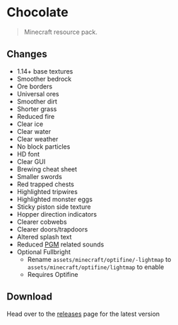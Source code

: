 # Chocolate
> Minecraft resource pack.

## Changes
- 1.14+ base textures
- Smoother bedrock
- Ore borders
- Universal ores
- Smoother dirt
- Shorter grass
- Reduced fire
- Clear ice
- Clear water
- Clear weather
- No block particles
- HD font
- Clear GUI
- Brewing cheat sheet
- Smaller swords
- Red trapped chests
- Highlighted tripwires
- Highlighted monster eggs
- Sticky piston side texture
- Hopper direction indicators
- Clearer cobwebs
- Clearer doors/trapdoors
- Altered splash text
- Reduced [PGM](https://github.com/pgmdev/pgm) related sounds
- Optional Fullbright
  - Rename `assets/minecraft/optifine/-lightmap` to `assets/minecraft/optifine/lightmap` to enable
  - Requires Optifine

## Download
Head over to the [releases](https://github.com/jacobbearden/chocolate/releases) page for the latest version
